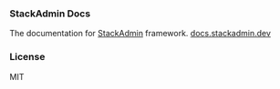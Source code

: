 ### StackAdmin Docs

The documentation for [StackAdmin](https://stackadmin.dev) framework. [docs.stackadmin.dev](https://stack-admin.github.io/docs/)

### License

MIT
